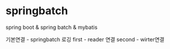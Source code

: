 # springbatch
spring boot &amp; spring batch &amp; mybatis

기본연결 - springbatch 로깅
first - reader 연결
second - wirter연결
